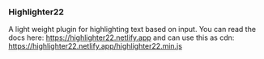 ### Highlighter22

A light weight plugin for highlighting text based on input.
You can read the docs here: https://highlighter22.netlify.app 
and can use this as cdn: https://highlighter22.netlify.app/highlighter22.min.js